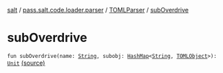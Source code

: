 [salt](../../index.md) / [pass.salt.code.loader.parser](../index.md) / [TOMLParser](index.md) / [subOverdrive](./sub-overdrive.md)

# subOverdrive

`fun subOverdrive(name: `[`String`](https://kotlinlang.org/api/latest/jvm/stdlib/kotlin/-string/index.html)`, subobj: `[`HashMap`](https://kotlinlang.org/api/latest/jvm/stdlib/kotlin.collections/-hash-map/index.html)`<`[`String`](https://kotlinlang.org/api/latest/jvm/stdlib/kotlin/-string/index.html)`, `[`TOMLObject`](../-t-o-m-l-object/index.md)`>): `[`Unit`](https://kotlinlang.org/api/latest/jvm/stdlib/kotlin/-unit/index.html) [(source)](https://github.com/kurbaniec-tgm/salt/tree/master/code/loader/parser/TOMLParser.kt#L99)